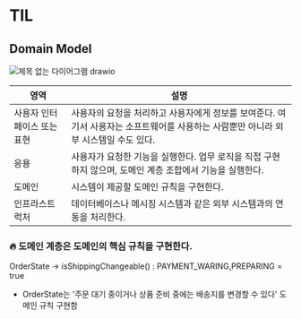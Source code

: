 # TIL

## Domain Model


![제목 없는 다이어그램 drawio](https://github.com/user-attachments/assets/94e9e6a2-eb9d-47b4-a2e2-fea65c68524c)

|영역|설명|
|-----|-------|
|사용자 인터페이스 또는 표현|사용자의 요청을 처리하고 사용자에게 정보를 보여준다. 여기서 사용자는 소프트웨어를 사용하는 사람뿐만 아니라 외부 시스템일 수도 있다.|
|응용|사용자가 요청한 기능을 실행한다. 업무 로직을 직접 구현하지 않으며, 도메인 계층 조합에서 기능을 실행한다.|
|도메인|시스템이 제공할 도메인 규칙을 구현한다.|
|인프라스트럭처| 데이터베이스나 메시징 시스템과 같은 외부 시스템과의 연동을 처리한다.|

### 🔥 도메인 계층은 도메인의 핵심 규칙을 구현한다.
OrderState -> isShippingChangeable() : PAYMENT_WARING,PREPARING = true  
- OrderState는 '주문 대기 중이거나 상품 준비 중에는 배송지를 변경할 수 있다' 도메인 규칙 구현함